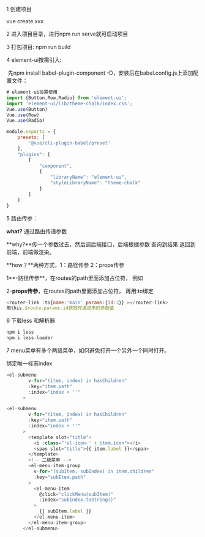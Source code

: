 1 创建项目

vue create xxx

2 进入项目目录，进行npm run serve就可启动项目

3 打包项目: npm run build

4 element-ui按需引入:

​	先npm install babel-plugin-component -D，安装后在babel.config.js上添加配置文件：

```javascript
# element-ui按需使用
import {Button,Row,Radio} from 'element-ui';
import 'element-ui/lib/theme-chalk/index.css';
Vue.use(Button)
Vue.use(Row)
Vue.use(Radio)
```



```javascript
module.exports = {
    presets: [
        '@vue/cli-plugin-babel/preset'
    ],
    "plugins": [
        [
            "component",
            {
                "libraryName": "element-ui",
                "styleLibraryName": "theme-chalk"
            }
        ]
    ]
}
```

5 路由传参：

**what?** 通过路由传递参数

**why?**传一个参数过去，然后调后端接口，后端根据参数 查询到结果 返回到前端，前端做渲染。

**how？**两种方式，1：路径传参   2：props传参

1**-路径传参**，在routes的path里面添加占位符， 例如

2-**props传参**，在routes的path里面添加占位符， 再用:to绑定

```javascript
<router-link :to{name:'main' params:{id:3}} ></router-link>
用this.$route.params.id获取传递进来的参数值
```

6 下载less 和解析器

```javascript
npm i less
npm i less-loader
```

7 menu菜单有多个两级菜单，如何避免打开一个另外一个同时打开。

绑定唯一标志index

```javascript
<el-submenu
        v-for="(item, index) in hasChildren"
        :key="item.path"
        :index="index + ''"
      >
```



```javascript
<el-submenu
        v-for="(item, index) in hasChildren"
        :key="item.path"
        :index="index + ''"
      >
        <template slot="title">
          <i :class="'el-icon-' + item.icon"></i>
          <span slot="title">{{ item.label }}</span>
        </template>
        <!-- 二级菜单 -->
        <el-menu-item-group
          v-for="(subItem, subIndex) in item.children"
          :key="subItem.path"
        >
          <el-menu-item
            @click="clickMenu(subItem)"
            :index="subIndex.toString()"
          >
            {{ subItem.label }}
          </el-menu-item>
        </el-menu-item-group>
      </el-submenu>
```

